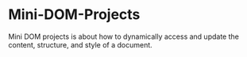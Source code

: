 # Mini-DOM-Projects
Mini DOM projects is about how to dynamically access and update the content, structure, and style of a document.
